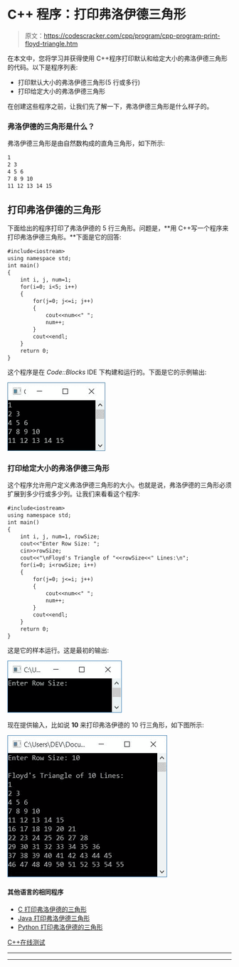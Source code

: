 # C++ 程序：打印弗洛伊德三角形

> 原文：<https://codescracker.com/cpp/program/cpp-program-print-floyd-triangle.htm>

在本文中，您将学习并获得使用 C++程序打印默认和给定大小的弗洛伊德三角形的代码。以下是程序列表:

*   打印默认大小的弗洛伊德三角形(5 行或多行)
*   打印给定大小的弗洛伊德三角形

在创建这些程序之前，让我们先了解一下，弗洛伊德三角形是什么样子的。

### 弗洛伊德的三角形是什么？

弗洛伊德三角形是由自然数构成的直角三角形，如下所示:

```
1
2 3
4 5 6
7 8 9 10
11 12 13 14 15
```

## 打印弗洛伊德的三角形

下面给出的程序打印了弗洛伊德的 5 行三角形。问题是，**用 C++写一个程序来 打印弗洛伊德三角形。**下面是它的回答:

```
#include<iostream>
using namespace std;
int main()
{
    int i, j, num=1;
    for(i=0; i<5; i++)
    {
        for(j=0; j<=i; j++)
        {
            cout<<num<<" ";
            num++;
        }
        cout<<endl;
    }
    return 0;
}
```

这个程序是在 *Code::Blocks* IDE 下构建和运行的。下面是它的示例输出:

![C++ program print floyd triangle](img/acea3abfafde0a22cdb3064340cfbd97.png)

### 打印给定大小的弗洛伊德三角形

这个程序允许用户定义弗洛伊德三角形的大小。也就是说，弗洛伊德的三角形必须扩展到多少行或多少列。让我们来看看这个程序:

```
#include<iostream>
using namespace std;
int main()
{
    int i, j, num=1, rowSize;
    cout<<"Enter Row Size: ";
    cin>>rowSize;
    cout<<"\nFloyd's Triangle of "<<rowSize<<" Lines:\n";
    for(i=0; i<rowSize; i++)
    {
        for(j=0; j<=i; j++)
        {
            cout<<num<<" ";
            num++;
        }
        cout<<endl;
    }
    return 0;
}
```

这是它的样本运行。这是最初的输出:

![print floyd triangle c++](img/7d49a5a702375330ca93e2b69dd3adf7.png)

现在提供输入，比如说 **10** 来打印弗洛伊德的 10 行三角形，如下图所示:

![c++ print floyd triangle](img/856063b2111df087ffad589c5343602c.png)

#### 其他语言的相同程序

*   [C 打印弗洛伊德的三角形](/c/program/c-program-print-floyd-triangle.htm)
*   [Java 打印弗洛伊德三角形](/java/program/java-program-print-floyd-triangle.htm)
*   [Python 打印弗洛伊德的三角形](/python/program/python-program-print-floyd-triangle.htm)

[C++在线测试](/exam/showtest.php?subid=3)

* * *

* * *